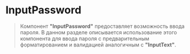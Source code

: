 # InputPassword

> Компонент **"InputPassword"** предоставляет возможность ввода пароля. В данном разделе описывается использование этого компонента для ввода пароля с предварительным форматированием и валидацией аналогичным с **"InputText"**.

